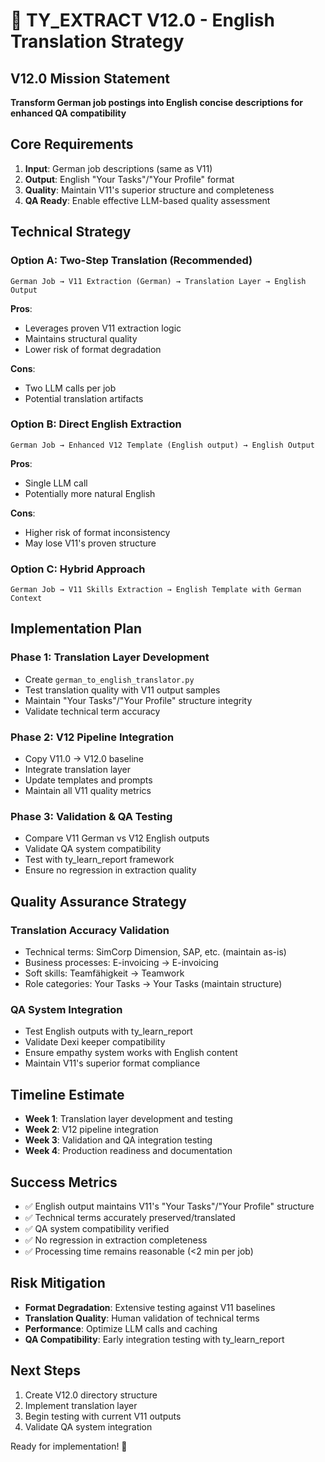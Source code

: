 🚀 TY_EXTRACT V12.0 - English Translation Strategy
====================================================

## V12.0 Mission Statement
**Transform German job postings into English concise descriptions for enhanced QA compatibility**

## Core Requirements
1. **Input**: German job descriptions (same as V11)
2. **Output**: English "Your Tasks"/"Your Profile" format
3. **Quality**: Maintain V11's superior structure and completeness
4. **QA Ready**: Enable effective LLM-based quality assessment

## Technical Strategy

### **Option A: Two-Step Translation** (Recommended)
```
German Job → V11 Extraction (German) → Translation Layer → English Output
```
**Pros**: 
- Leverages proven V11 extraction logic
- Maintains structural quality
- Lower risk of format degradation

**Cons**: 
- Two LLM calls per job
- Potential translation artifacts

### **Option B: Direct English Extraction** 
```
German Job → Enhanced V12 Template (English output) → English Output
```
**Pros**: 
- Single LLM call
- Potentially more natural English

**Cons**: 
- Higher risk of format inconsistency
- May lose V11's proven structure

### **Option C: Hybrid Approach**
```
German Job → V11 Skills Extraction → English Template with German Context
```

## Implementation Plan

### **Phase 1: Translation Layer Development**
- Create `german_to_english_translator.py`
- Test translation quality with V11 output samples
- Maintain "Your Tasks"/"Your Profile" structure integrity
- Validate technical term accuracy

### **Phase 2: V12 Pipeline Integration** 
- Copy V11.0 → V12.0 baseline
- Integrate translation layer
- Update templates and prompts
- Maintain all V11 quality metrics

### **Phase 3: Validation & QA Testing**
- Compare V11 German vs V12 English outputs
- Validate QA system compatibility
- Test with ty_learn_report framework
- Ensure no regression in extraction quality

## Quality Assurance Strategy

### **Translation Accuracy Validation**
- Technical terms: SimCorp Dimension, SAP, etc. (maintain as-is)
- Business processes: E-invoicing → E-invoicing  
- Soft skills: Teamfähigkeit → Teamwork
- Role categories: Your Tasks → Your Tasks (maintain structure)

### **QA System Integration**
- Test English outputs with ty_learn_report
- Validate Dexi keeper compatibility
- Ensure empathy system works with English content
- Maintain V11's superior format compliance

## Timeline Estimate
- **Week 1**: Translation layer development and testing
- **Week 2**: V12 pipeline integration  
- **Week 3**: Validation and QA integration testing
- **Week 4**: Production readiness and documentation

## Success Metrics
- ✅ English output maintains V11's "Your Tasks"/"Your Profile" structure
- ✅ Technical terms accurately preserved/translated
- ✅ QA system compatibility verified
- ✅ No regression in extraction completeness
- ✅ Processing time remains reasonable (<2 min per job)

## Risk Mitigation
- **Format Degradation**: Extensive testing against V11 baselines
- **Translation Quality**: Human validation of technical terms
- **Performance**: Optimize LLM calls and caching
- **QA Compatibility**: Early integration testing with ty_learn_report

## Next Steps
1. Create V12.0 directory structure
2. Implement translation layer
3. Begin testing with current V11 outputs
4. Validate QA system integration

Ready for implementation! 🚀
